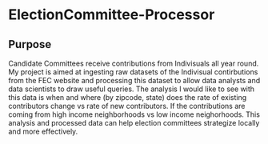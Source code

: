 # ElectionCommittee-Processor

## Purpose
Candidate Committees receive contributions from Indivisuals all year round. My project is aimed at ingesting raw datasets of the Indivisual contirbutions from the FEC website and processing this dataset to allow data analysts and data scientists to draw useful queries. The analysis I would like to see with this data is when and where (by zipcode, state) does the rate of existing contributors change vs rate of new contributors. If the contributions are coming from high income neighborhoods vs low income neighorhoods. This analysis and processed data can help election committees strategize locally and more effectively.

